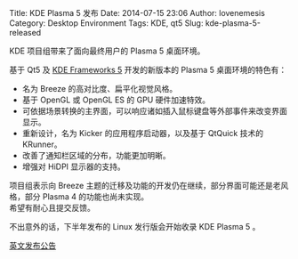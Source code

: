 Title: KDE Plasma 5 发布
Date: 2014-07-15 23:06
Author: lovenemesis
Category: Desktop Environment
Tags: KDE, qt5
Slug: kde-plasma-5-released

KDE 项目组带来了面向最终用户的 Plasma 5 桌面环境。

基于 Qt5 及 [KDE Frameworks
5](https://linuxtoy.org/archives/kde-frameworks-5-released.html)
开发的新版本的 Plasma 5 桌面环境的特色有：

-   名为 Breeze 的高对比度、扁平化视觉风格。
-   基于 OpenGL 或 OpenGL ES 的 GPU 硬件加速特效。
-   可依据场景转换的主界面，可以响应诸如插入鼠标键盘等外部事件来改变界面显示。
-   重新设计，名为 Kicker 的应用程序启动器，以及基于 QtQuick 技术的
    KRunner。
-   改善了通知栏区域的分布，功能更加明晰。
-   增强对 HiDPI 显示器的支持。

项目组表示向 Breeze
主题的迁移及功能的开发仍在继续，部分界面可能还是老风格，部分 Plasma 4
的功能也尚未实现。  
希望有耐心且提交反馈。

不出意外的话，下半年发布的 Linux 发行版会开始收录 KDE Plasma 5 。

[英文发布公告](http://kde.org/announcements/plasma5.0/)
